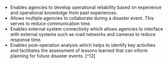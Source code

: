- Enables agencies to develop operational reliability based on experience and operational knowledge from past experiences. 
- Allows multiple agencies to collaborate during a disaster event. This serves to reduce communication time.
- Enables external system connectivity which allows agencies to interface with external systems such as road networks and cameras to reduce response time.
- Enables post-operation analysis which helps to identify key activities and facilitates the assessment of lessons learned that can inform planning for future disaster events. [^12]

